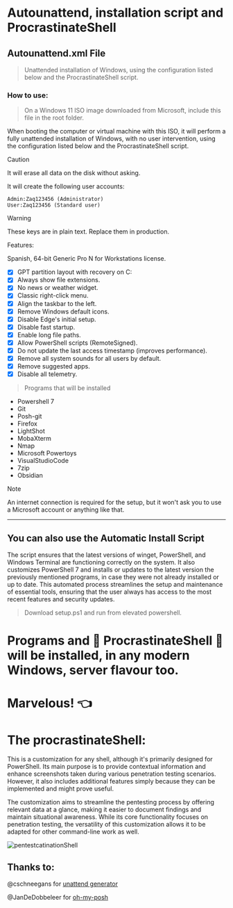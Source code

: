 # Autounattend, installation script and ProcrastinateShell

## Autounattend.xml File
> Unattended installation of Windows, using the configuration listed below and the ProcrastinateShell script.

### How to use:

> On a Windows 11 ISO image downloaded from Microsoft, include this file in the root folder.

When booting the computer or virtual machine with this ISO, it will perform a fully unattended installation of Windows, 
with no user intervention, using the configuration listed below and the ProcrastinateShell script.

> [!CAUTION]
> It will erase all data on the disk without asking.

It will create the following user accounts:
```
Admin:Zaq123456 (Administrator)
User:Zaq123456 (Standard user)
```
> [!WARNING]
> These keys are in plain text. Replace them in production.

Features:

Spanish, 64-bit
Generic Pro N for Workstations license.

- [x] GPT partition layout with recovery on C:
- [x] Always show file extensions.
- [x] No news or weather widget.
- [x] Classic right-click menu.
- [x] Align the taskbar to the left.
- [x] Remove Windows default icons.
- [x] Disable Edge's initial setup.
- [x] Disable fast startup.
- [x] Enable long file paths.
- [x] Allow PowerShell scripts (RemoteSigned).
- [x] Do not update the last access timestamp (improves performance).
- [x] Remove all system sounds for all users by default.
- [x] Remove suggested apps.
- [x] Disable all telemetry.
> Programs that will be installed
- Powershell 7
- Git
- Posh-git
- Firefox
- LightShot
- MobaXterm
- Nmap
- Microsoft Powertoys
- VisualStudioCode
- 7zip
- Obsidian
> [!NOTE]
> An internet connection is required for the setup, but it won't ask you to use a Microsoft account or anything like that.
----
## You can also use the Automatic Install Script
The script ensures that the latest versions of winget, PowerShell, and Windows Terminal are functioning correctly on the system. It also customizes PowerShell 7 and installs or updates to the latest version the previously mentioned programs, in case they were not already installed or up to date.
This automated process streamlines the setup and maintenance of essential tools, ensuring that the user always has access to the most recent features and security updates.
> Download setup.ps1 and run from elevated powershell.
# Programs and :star2: ProcrastinateShell :star2: will be installed, in any modern Windows, server flavour too.
# Marvelous! :point_left:

# The procrastinateShell:
This is a customization for any shell, although it's primarily designed for PowerShell. Its main purpose is to provide contextual information and enhance screenshots taken during various penetration testing scenarios. However, it also includes additional features simply because they can be implemented and might prove useful.

The customization aims to streamline the pentesting process by offering relevant data at a glance, making it easier to document findings and maintain situational awareness. While its core functionality focuses on penetration testing, the versatility of this customization allows it to be adapted for other command-line work as well.

![pentestcatinationShell](https://github.com/user-attachments/assets/73f8e32d-9d5e-4285-920f-af83527dc2fe)

## Thanks to:
@cschneegans for [unattend generator](https://github.com/cschneegans/unattend-generator/)

@JanDeDobbeleer for [oh-my-posh](https://github.com/JanDeDobbeleer/oh-my-posh)
